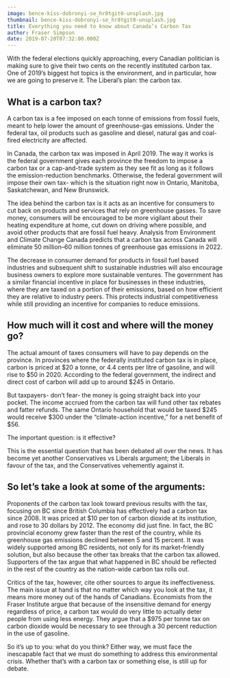 ```yaml
---
image: bence-kiss-dobronyi-se_hr8tgit0-unsplash.jpg
thumbnail: bence-kiss-dobronyi-se_hr8tgit0-unsplash.jpg
title: Everything you need to know about Canada’s Carbon Tax
author: Fraser Simpson
date: 2019-07-20T07:32:00.000Z
---
```

With the federal elections quickly approaching, every Canadian politician is making sure to give their two cents on the recently instituted carbon tax. One of 2019’s biggest hot topics is the environment, and in particular, how we are going to preserve it. The Liberal’s plan: the carbon tax.

## What is a carbon tax?

A carbon tax is a fee imposed on each tonne of emissions from fossil fuels, meant to help lower the amount of greenhouse-gas emissions. Under the federal tax, oil products such as gasoline and diesel, natural gas and coal-fired electricity are affected.

In Canada, the carbon tax was imposed in April 2019. The way it works is the federal government gives each province the freedom to impose a carbon tax or a cap-and-trade system as they see fit as long as it follows the emission-reduction benchmarks. Otherwise, the federal government will impose their own tax- which is the situation right now in Ontario, Manitoba, Saskatchewan, and New Brunswick.

The idea behind the carbon tax is it acts as an incentive for consumers to cut back on products and services that rely on greenhouse gasses. To save money, consumers will be encouraged to be more vigilant about their heating expenditure at home, cut down on driving where possible, and avoid other products that are fossil fuel heavy. Analysis from Environment and Climate Change Canada predicts that a carbon tax across Canada will eliminate 50 million–60 million tonnes of greenhouse gas emissions in 2022.

The decrease in consumer demand for products in fossil fuel based industries and subsequent shift to sustainable industries will also encourage business owners to explore more sustainable ventures. The government has a similar financial incentive in place for businesses in these industries, where they are taxed on a portion of their emissions, based on how efficient they are relative to industry peers. This protects industrial competitiveness while still providing an incentive for companies to reduce emissions.

## How much will it cost and where will the money go?

The actual amount of taxes consumers will have to pay depends on the province. In provinces where the federally instituted carbon tax is in place, carbon is priced at $20 a tonne, or 4.4 cents per litre of gasoline, and will rise to $50 in 2020. According to the federal government, the indirect and direct cost of carbon will add up to around $245 in Ontario.

But taxpayers- don’t fear- the money is going straight back into your pocket. The income accrued from the carbon tax will fund other tax rebates and fatter refunds. The same Ontario household that would be taxed $245 would receive $300 under the “climate-action incentive,” for a net benefit of $56.

The important question: is it effective?

This is the essential question that has been debated all over the news. It has become yet another Conservatives vs Liberals argument; the Liberals in favour of the tax, and the Conservatives vehemently against it.

## So let’s take a look at some of the arguments:

Proponents of the carbon tax look toward previous results with the tax, focusing on BC since British Columbia has effectively had a carbon tax since 2008. It was priced at $10 per ton of carbon dioxide at its institution, and rose to 30 dollars by 2012. The economy did just fine. In fact, the BC provincial economy grew faster than the rest of the country, while its greenhouse gas emissions declined between 5 and 15 percent. It was widely supported among BC residents, not only for its market-friendly solution, but also because the other tax breaks that the carbon tax allowed. Supporters of the tax argue that what happened in BC should be reflected in the rest of the country as the nation-wide carbon tax rolls out.

Critics of the tax, however, cite other sources to argue its ineffectiveness. The main issue at hand is that no matter which way you look at the tax, it means more money out of the hands of Canadians. Economists from the Fraser Institute argue that because of the insensitive demand for energy regardless of price, a carbon tax would do very little to actually deter people from using less energy. They argue that a $975 per tonne tax on carbon dioxide would be necessary to see through a 30 percent reduction in the use of gasoline.

So it’s up to you: what do you think? Either way, we must face the inescapable fact that we must do something to address this environmental crisis. Whether that’s with a carbon tax or something else, is still up for debate.
